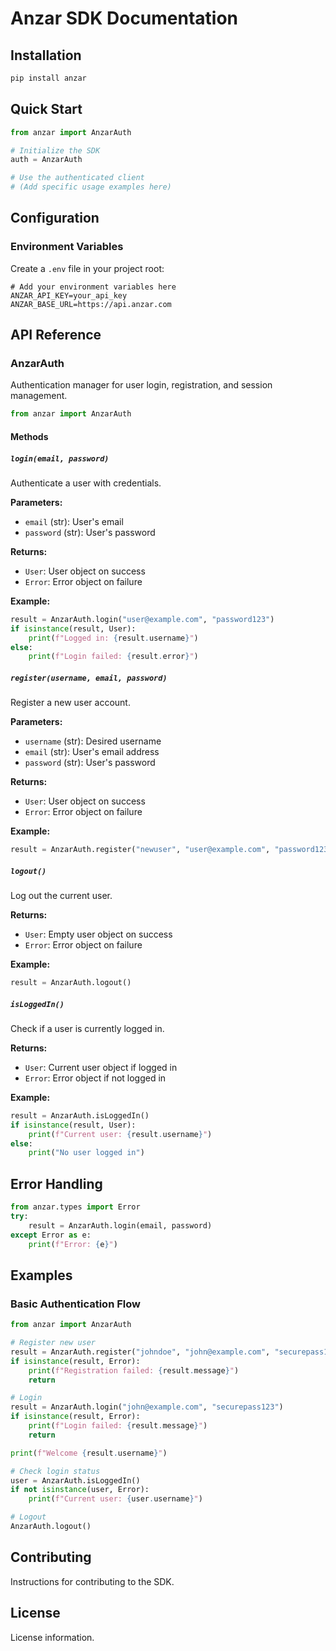 # Anzar SDK Documentation

## Installation

```bash
pip install anzar
```

## Quick Start

```python
from anzar import AnzarAuth

# Initialize the SDK
auth = AnzarAuth

# Use the authenticated client
# (Add specific usage examples here)
```

## Configuration

### Environment Variables

Create a `.env` file in your project root:

```env
# Add your environment variables here
ANZAR_API_KEY=your_api_key
ANZAR_BASE_URL=https://api.anzar.com
```

## API Reference

### AnzarAuth

Authentication manager for user login, registration, and session management.

```python
from anzar import AnzarAuth
```

#### Methods

##### `login(email, password)`

Authenticate a user with credentials.

**Parameters:**
- `email` (str): User's email
- `password` (str): User's password

**Returns:**
- `User`: User object on success
- `Error`: Error object on failure

**Example:**
```python
result = AnzarAuth.login("user@example.com", "password123")
if isinstance(result, User):
    print(f"Logged in: {result.username}")
else:
    print(f"Login failed: {result.error}")
```

##### `register(username, email, password)`

Register a new user account.

**Parameters:**
- `username` (str): Desired username
- `email` (str): User's email address
- `password` (str): User's password

**Returns:**
- `User`: User object on success
- `Error`: Error object on failure

**Example:**
```python
result = AnzarAuth.register("newuser", "user@example.com", "password123")
```

##### `logout()`

Log out the current user.

**Returns:**
- `User`: Empty user object on success
- `Error`: Error object on failure

**Example:**
```python
result = AnzarAuth.logout()
```

##### `isLoggedIn()`

Check if a user is currently logged in.

**Returns:**
- `User`: Current user object if logged in
- `Error`: Error object if not logged in

**Example:**
```python
result = AnzarAuth.isLoggedIn()
if isinstance(result, User):
    print(f"Current user: {result.username}")
else:
    print("No user logged in")
```

## Error Handling

```python
from anzar.types import Error
try:
    result = AnzarAuth.login(email, password)
except Error as e:
    print(f"Error: {e}")
```

## Examples

### Basic Authentication Flow

```python
from anzar import AnzarAuth

# Register new user
result = AnzarAuth.register("johndoe", "john@example.com", "securepass123")
if isinstance(result, Error):
    print(f"Registration failed: {result.message}")
    return

# Login
result = AnzarAuth.login("john@example.com", "securepass123")
if isinstance(result, Error):
    print(f"Login failed: {result.message}")
    return

print(f"Welcome {result.username}")

# Check login status
user = AnzarAuth.isLoggedIn()
if not isinstance(user, Error):
    print(f"Current user: {user.username}")

# Logout
AnzarAuth.logout()
```

## Contributing

Instructions for contributing to the SDK.

## License

License information.
